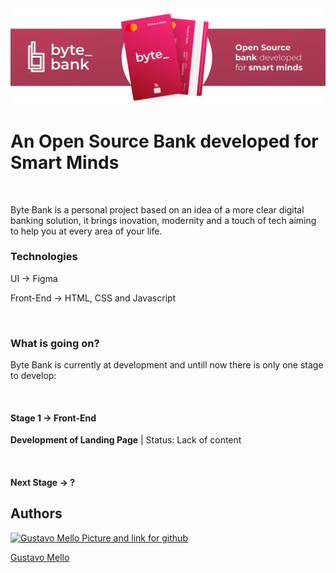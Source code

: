 <img src="https://raw.githubusercontent.com/MographlloCode/byte_bank/6786ca2c4aad1ebc626d562eca621fd3168a814f/assets/imgs/readme/header.svg" alt="ByteBank Open Source Bank developed for smart minds">

<h1>An Open Source Bank developed for Smart Minds</h1><br>
<p>Byte Bank is a personal project based on an idea of a more clear digital
banking solution, it brings inovation, modernity and a touch of tech aiming
to help you at every area of your life.</p>

<h3>Technologies</h3>

<p>UI → Figma</p>
<p>Front-End → HTML, CSS and Javascript</p><br>

<h3>What is going on?</h3>
<p>Byte Bank is currently at development and untill now there is only one stage to
develop:</p><br>

<h4>Stage 1 → Front-End</h4>
<p><strong>Development of Landing Page</strong> | Status: Lack of content</p><br>

<h4>Next Stage → ?</h4>

<h2>Authors</h2>
<a href="#">
  <img src="https://avatars.githubusercontent.com/u/88144554?v=4" alt="Gustavo Mello Picture and link for github" width="100" height="100">
  <p>Gustavo Mello</p>
</a>
